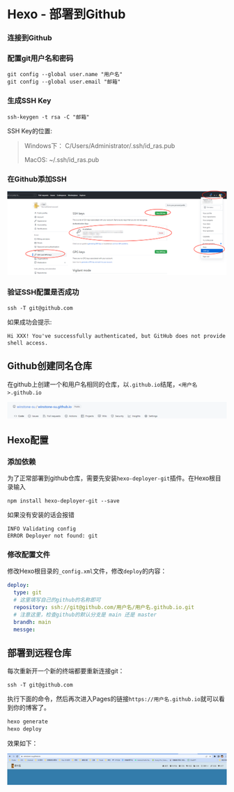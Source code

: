 

# Hexo - 部署到Github

### 连接到Github

### 配置git用户名和密码

```shell
git config --global user.name "用户名"
git config --global user.email "邮箱"
```

### 生成SSH Key

```shell
ssh-keygen -t rsa -C "邮箱"
```
SSH Key的位置:

> Windows下： C/Users/Administrator/.ssh/id_ras.pub
>
> MacOS:   ~/.ssh/id_ras.pub

### 在Github添加SSH

![image-20230308142938324](https://raw.githubusercontent.com/winstone-su/imageHosting/main/image/202303081429408.png)

### 验证SSH配置是否成功

```shell
ssh -T git@github.com
```

如果成功会提示:

```shell
Hi XXX! You've successfully authenticated, but GitHub does not provide shell access.
```

## Github创建同名仓库

在github上创建一个和用户名相同的仓库，以`.github.io`结尾，`<用户名>.github.io`

![image-20230308143413677](https://raw.githubusercontent.com/winstone-su/imageHosting/main/image/202303081434716.png)

## Hexo配置

### 添加依赖

为了正常部署到github仓库，需要先安装`hexo-deployer-git`插件。在Hexo根目录输入

```shell
npm install hexo-deployer-git --save
```

如果没有安装的话会报错

```shell
INFO Validating config
ERROR Deployer not found: git
```

### 修改配置文件

修改Hexo根目录的`_config.xml`文件，修改`deploy`的内容：

```yaml
deploy:
  type: git
  # 这里填写自己的github的名称即可
  repository: ssh://git@github.com/用户名/用户名.github.io.git
  # 注意这里，检查github的默认分支是 main 还是 master
  brandh: main
  messge:
```

## 部署到远程仓库

每次重新开一个新的终端都要重新连接git：

```shell
ssh -T git@github.com
```

执行下面的命令，然后再次进入Pages的链接`https://用户名.github.io`就可以看到你的博客了。

```powershell
hexo generate
hexo deploy
```

效果如下：

![image-20230308144300442](https://raw.githubusercontent.com/winstone-su/imageHosting/main/image/202303081443490.png)
